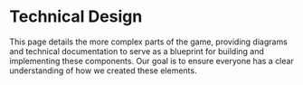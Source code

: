 # Technical Design

This page details the more complex parts of the game, providing diagrams and technical documentation to serve as a blueprint for building and implementing these components. Our goal is to ensure everyone has a clear understanding of how we created these elements.&#x20;
